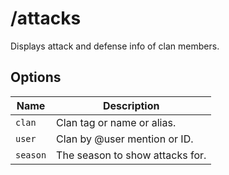 # /attacks

Displays attack and defense info of clan members.

## Options

| Name | Description |
|------|-------------|
| `clan` | Clan tag or name or alias. |
| `user` | Clan by @user mention or ID. |
| `season` | The season to show attacks for. |

